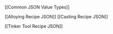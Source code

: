 [[Common JSON Value Types]]

[[Alloying Recipe JSON]]
[[Casting Recipe JSON]]

[[Tinker Tool Recipe JSON]]